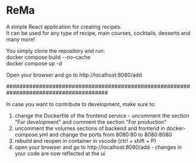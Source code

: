 # ReMa

A simple React application for creating recipes. <br>
It can be used for any type of recipe, main courses, cocktails, desserts and many more!

You simply clone the repository and run:<br>
docker compose build --no-cache<br>
docker compose up -d

Open your browser and go to http://localhost:8080/add

#######################################################################################

In case you want to contribute to development, make sure to:

1. change the Dockerfile of the frontend service - uncomment the section "For development" and comment the section "For production"
2. uncomment the volumes sections of backend and frontend in docker-compose.yml and change the ports from 8080:80 to 8080:8080
3. rebuild and reopen in container in vscode (ctrl + shift + P)
4. open your browser and go to http://localhost:8080/add - changes in your code are now reflected at the ui
